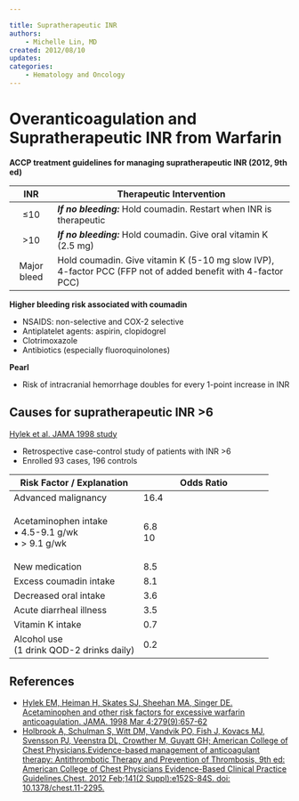 ```yaml
---

title: Supratherapeutic INR
authors:
    - Michelle Lin, MD
created: 2012/08/10
updates:
categories:
    - Hematology and Oncology
---
```


# Overanticoagulation and Supratherapeutic INR from Warfarin

**ACCP treatment guidelines for managing supratherapeutic INR (2012, 9th ed)**

|   **INR**   | **Therapeutic Intervention**                                                                                                                                                                                                                  |
| :---------: | --------------------------------------------------------------------------------------------------------------------------------------------------------------------------------------------------------------------------------------------- |
|     ≤10     | **_If no bleeding:_** Hold <span class="drug">coumadin</span>. Restart when INR is therapeutic                                                                                                                                                |
|     >10     | **_If no bleeding:_** Hold <span class="drug">coumadin</span>. Give oral <span class="drug">vitamin K</span> (2.5 mg)                                                                                                                         |
| Major bleed | Hold <span class="drug">coumadin</span>. Give <span class="drug">vitamin K</span> (5-10 mg slow IVP), 4-factor <span class="drug">PCC</span> (<span class="drug">FFP</span> not of added benefit with 4-factor <span class="drug">PCC</span>) |

**Higher bleeding risk associated with coumadin**

- NSAIDS: non-selective and COX-2 selective
- Antiplatelet agents: <span class="drug">aspirin</span>, <span class="drug">clopidogrel</span>
- <span class="drug">Clotrimoxazole</span>
- Antibiotics (especially <span class="drug">fluoroquinolones</span>)

**Pearl**

- Risk of intracranial hemorrhage doubles for every 1-point increase in INR

## Causes for supratherapeutic INR >6

[Hylek et al. JAMA 1998 study](https://www.ncbi.nlm.nih.gov/pubmed/9496982)

- Retrospective case-control study of patients with INR >6
- Enrolled 93 cases, 196 controls

<table>
<colgroup>
<col width="50%" />
<col width="50%" />
</colgroup>
<thead>
<tr class="header">
<th><strong>Risk Factor / Explanation</strong></th>
<th><strong>Odds Ratio</strong></th>
</tr>
</thead>
<tbody>
<tr class="odd">
<td>Advanced malignancy</td>
<td>16.4</td>
</tr>
<tr class="even">
<td><strong></strong>
<p><span class="drug">Acetaminophen intake</span><br/> • 4.5-9.1 g/wk<br />
• &gt; 9.1 g/wk</p></td>
<td>6.8<br />
10<br /></td>
</tr>
<tr class="odd">
<td>New medication</td>
<td>8.5</td>
</tr>
<tr class="even">
<td>Excess <span class="drug">coumadin</span> intake</td>
<td>8.1</td>
</tr>
<tr class="odd">
<td>Decreased oral intake</td>
<td>3.6</td>
</tr>
<tr class="even">
<td>Acute diarrheal illness</td>
<td>3.5</td>
</tr>
<tr class="odd">
<td>Vitamin K intake</td>
<td>0.7</td>
</tr>
<tr class="even">
<td>Alcohol use<br />
(1 drink QOD-2 drinks daily)</td>
<td>0.2</td>
</tr>
</tbody>
</table>

## References

- [Hylek EM, Heiman H, Skates SJ, Sheehan MA, Singer DE. Acetaminophen and other risk factors for excessive warfarin anticoagulation. JAMA. 1998 Mar 4;279(9):657-62](https://www.ncbi.nlm.nih.gov/pubmed/9496982)
- [Holbrook A, Schulman S, Witt DM, Vandvik PO, Fish J, Kovacs MJ, Svensson PJ, Veenstra DL, Crowther M, Guyatt GH; American College of Chest Physicians.Evidence-based management of anticoagulant therapy: Antithrombotic Therapy and Prevention of Thrombosis, 9th ed: American College of Chest Physicians Evidence-Based Clinical Practice Guidelines.Chest. 2012 Feb;141(2 Suppl):e152S-84S. doi: 10.1378/chest.11-2295.](https://www.ncbi.nlm.nih.gov/pubmed/22315259)
